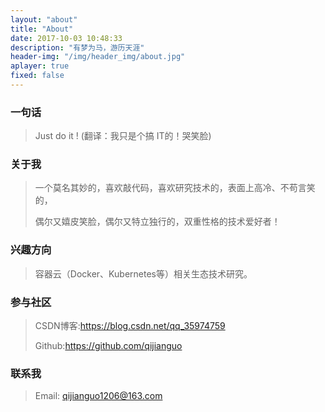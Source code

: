 ```yaml
---
layout: "about"
title: "About"
date: 2017-10-03 10:48:33
description: "有梦为马，游历天涯"
header-img: "/img/header_img/about.jpg"
aplayer: true
fixed: false
---
```


### 一句话

>Just do it !    (翻译：我只是个搞 IT的！哭笑脸)

### 关于我

>一个莫名其妙的，喜欢敲代码，喜欢研究技术的，表面上高冷、不苟言笑的，
>
>偶尔又嬉皮笑脸，偶尔又特立独行的，双重性格的技术爱好者！

### 兴趣方向

> 容器云（Docker、Kubernetes等）相关生态技术研究。

### 参与社区

 > CSDN博客:https://blog.csdn.net/qq_35974759
 >
 > Github:https://github.com/qijianguo
 >

### 联系我

>Email: qijianguo1206@163.com

